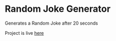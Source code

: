# Random Joke Generator

Generates a Random Joke after 20 seconds

Project is live [here](https://young-einstein10.github.io/30DaysOfCode/Day13/)